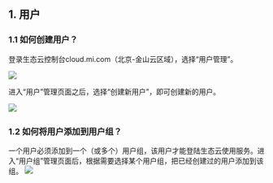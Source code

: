 ## 1. 用户
### 1.1 如何创建用户？
登录生态云控制台cloud.mi.com（北京-金山云区域），选择“用户管理”。  
  
![ ](/images/UserMgmt-1.png)  
  
进入“用户”管理页面之后，选择“创建新用户”，即可创建新的用户。  
  
![ ](/images/UserMgmt-2.png)  

### 1.2 如何将用户添加到用户组？

一个用户必须添加到一个（或多个）用户组，该用户才能登陆生态云使用服务。进入“用户组”管理页面后，根据需要选择某个用户组，把已经创建过的用户添加到该组。 
![ ](/images/UserMgmt-8.png)  
